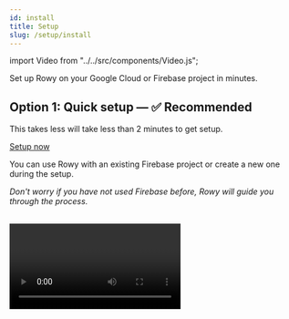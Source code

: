 ```yaml
---
id: install
title: Setup
slug: /setup/install
---
```


import Video from "../../src/components/Video.js";

Set up Rowy on your Google Cloud or Firebase project in minutes.

## Option 1: Quick setup — ✅ Recommended

This takes less will take less than 2 minutes to get setup. 

<p>
<a href="https://rowy.app/" class="button button--lg">Setup now</a>
</p>

You can use Rowy with an existing Firebase project or create a new one during the setup.

<i>Don't worry if you have not used Firebase before, Rowy will guide you through the process. </i>  <br/><br/>

<Video controls url="https://www.youtube.com/watch?v=7Vc-ZJDNYbM" />

## Option 2: Manual install

This option is only recommended if you want to develop and contribute to the project. 

:::warning Important note

- This setup is for developers wanting to contribute to Rowy open source project
- You have familiarity with Firebase and GCP console
- This option will not get automatic updates with latest feature. To get automatic updates, use [Option 1](/setup/install#option-1-quick-setup---recommended)
- There are also some [known issues](/setup/install#common-issues-with-option-2---manual-install) with manual install and we are not able to provide support for this option

If you want a nocode / lowcode like setup experience use Option 1 above. Also, to get Rowy Pro features and latest updates use 

- Before starting, make sure you have a Google Cloud or Firebase project with
**Firestore** and **Firebase Authentication** enabled.

Don’t have a project? [Learn how to create one&nbsp;→](./firebase-project.md)

:::

:::note Required software

- [Git](https://git-scm.com/downloads)
- [Node](https://nodejs.org/en/download/) 16+ (it’s easiest to install using
  [nvm](https://github.com/nvm-sh/nvm#intro))
- [Yarn](https://classic.yarnpkg.com/en/docs/install/) 1
- [Firebase CLI](https://firebase.google.com/docs/cli) 8+

:::

1. Make sure you’re logged in to your Firebase account in the Firebase CLI:

   ```bash
   firebase login
   ```

2. Clone the Rowy repo and open the created directory.

   ```bash
   git clone https://github.com/rowyio/rowy.git
   cd rowy
   ```

3. Set environment variables.

   - Create a `.env` file.
   - Get the **Project ID** and **Web API key** in the
     [Firebase Console&nbsp;&UpperRightArrow;](https://console.firebase.google.com/project/_/settings/general)  
     Can’t see it?
     [Enable Firebase Authentication&nbsp;&UpperRightArrow;](https://console.firebase.google.com/project/_/authentication)
     first.
   - Paste them in the `.env` file:
     ```bash
     REACT_APP_FIREBASE_PROJECT_ID =
     REACT_APP_FIREBASE_PROJECT_WEB_API_KEY =
     ```

4. Install frontend dependencies using Yarn.

   ```bash
   yarn
   ```

5. Run the app locally.

   ```bash
   yarn start
   ```

6. Sign in with your Google account. You’ll see an Access denied screen.

7. Set the `ADMIN` role for your account using
   [these instructions&nbsp;&RightArrow;](/how-to/roles?set-user-roles-tabs=admin-sdk#set-user-roles)

8. Sign out and sign in again from the browser, not the terminal to access your Rowy project.

9. Some backend features require Rowy Run to be installed on your project. You’ll
need to install [Rowy Run](/rowy-run) manually. 

10. You will not get updates to Rowy automatically, and would require [manual update](/rowy-run). To get automatic updates to the Rowy App, use the [Option 1](/setup/install#option-1-quick-setup---recommended).

### Common Issues with Option 2 - manual install

1. **ERROR MESSAGE:** `rowy@3.0.0: The engine "node" is incompatible with this module. Expected version ">=16". Got "14.19.0`.

   **FIX:** 
   - Update your node version to 16 or higher by downloading the latest LTS version from https://nodejs.org/en/download/.


2. **ERROR MESSAGE:** `auth/invalid-api-key: Firebase: Error (auth/invalid-api-key).`

   **FIX:** 
   - Login to the firebase account using the **Firebase CLI**. Install Firebase CLI globally using `npm install -g firebase-tools`.
   - **Setting up environment variables** as described in the 3rd step of the manual installation process.